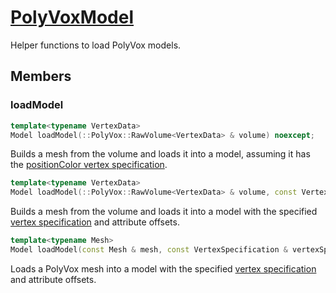 # [PolyVoxModel](PolyVoxModel.hpp)

Helper functions to load PolyVox models.

## Members

### loadModel

```cpp
template<typename VertexData>
Model loadModel(::PolyVox::RawVolume<VertexData> & volume) noexcept;
```

Builds a mesh from the volume and loads it into a model, assuming it has the [positionColor vertex specification](../../impl/shaders/VertexSpecification.md).


```cpp
template<typename VertexData>
Model loadModel(::PolyVox::RawVolume<VertexData> & volume, const VertexSpecification & vertexSpecification, const std::vector<size_t> & vertexAttributeOffsets) noexcept;
```

Builds a mesh from the volume and loads it into a model with the specified [vertex specification](../../impl/shaders/VertexSpecification.md) and attribute offsets.

```cpp
template<typename Mesh>
Model loadModel(const Mesh & mesh, const VertexSpecification & vertexSpecification, const std::vector<size_t> & vertexAttributeOffsets) noexcept;
```

Loads a PolyVox mesh into a model with the specified [vertex specification](../../impl/shaders/VertexSpecification.md) and attribute offsets.

